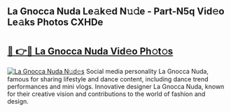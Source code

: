 ## La Gnocca Nuda Le𝚊k𝚎d N𝚞𝚍e - Part-N5q Vid𝚎o Le𝚊ks Photos CXHDe

# <h2><a href="http://fbdmn7.evod.top/?m=La+Gnocca+Nuda">🔗 👉🔴 La Gnocca Nuda Vid𝚎o Ph𝚘t𝚘s</a></h2>

[![La Gnocca Nuda N𝚞d𝚎s](https://i.imgur.com/8V9OHl7.gif)](http://fbdmn7.evod.top/?m=La+Gnocca+Nuda)
Social media personality La Gnocca Nuda, famous for sharing lifestyle and dance content, including dance trend performances and mini vlogs. Innovative designer La Gnocca Nuda, known for their creative vision and contributions to the world of fashion and design. 
